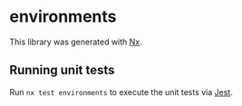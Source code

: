 # environments

This library was generated with [Nx](https://nx.dev).

## Running unit tests

Run `nx test environments` to execute the unit tests via
[Jest](https://jestjs.io).

